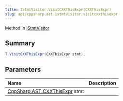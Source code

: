 ```yaml
---
title: IStmtVisitor.VisitCXXThisExpr(CXXThisExpr)
slug: api/cppsharp.ast.istmtvisitor.visitcxxthisexpr
---
```

Method in [IStmtVisitor](/api/cppsharp/ast/istmtvisitor)

## Summary



```csharp
T VisitCXXThisExpr(CXXThisExpr stmt);
```

## Parameters

|Name|Description|
|:---|:---|
|[CppSharp.AST.CXXThisExpr](/api/cppsharp/ast/cxxthisexpr) stmt||

